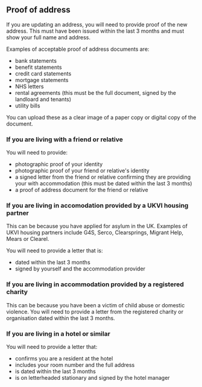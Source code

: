 <h2 class="govuk-heading-m">Proof of address</h2>
<p class="govuk-body">If you are updating an address, you will need to provide proof of the new address.
   This must have been issued within the last 3 months and must show your full name and address. </p>

<p class="govuk-body">Examples of acceptable proof of address documents are: </p>
<ul class="govuk-list govuk-list--bullet">
  <li>bank statements</li>
  <li>benefit statements</li>
  <li>credit card statements</li>
  <li>mortgage statements</li>
  <li>NHS letters</li>
  <li>rental agreements (this must be the full document, signed by the landloard and tenants)</li>
  <li>utility bills</li>
</ul>

<p class="govuk-body">You can upload these as a clear image of a paper copy or digital copy of the document. </p>

<h3 class="govuk-heading-s">If you are living with a friend or relative</h3>
<p class="govuk-body">You will need to provide: </p>
<ul class="govuk-list govuk-list--bullet">
  <li>photographic proof of your identity</li>
  <li>photographic proof of your friend or relative's identity</li>
  <li>a signed letter from the friend or relative confirming they are
     providing your with accommodation (this must be dated within the last 3 months)</li>
  <li>a proof of address document for the friend or relative</li>
</ul>

<h3 class="govuk-heading-s">If you are living in accomodation provided by a UKVI housing partner</h3>
<p class="govuk-body">This can be because you have applied for asylum in the UK. Examples of UKVI housing partners
  include G4S, Serco, Clearsprings, Migrant Help, Mears or Clearel.
</p>
<p class="govuk-body">You will need to provide a letter that is: </p>
<ul class="govuk-list govuk-list--bullet">
  <li>dated within the last 3 months</li>
  <li>signed by yourself and the accommodation provider</li>
</ul>

<h3 class="govuk-heading-s">If you are living in accommodation provided by a registered charity</h3>
<p class="govuk-body">This can be because you have been a victim of child abuse or domestic violence. 
  You will need to provide a letter from the registered charity or organisation dated within the last 3 months.
</p>

<h3 class="govuk-heading-s">If you are living in a hotel or similar</h3>
<p class="govuk-body">You will need to provide a letter that: </p>
<ul class="govuk-list govuk-list--bullet">
  <li>confirms you are a resident at the hotel</li>
  <li>includes your room number and the full address</li>
  <li>is dated within the last 3 months</li>
  <li>is on letterheaded stationary and signed by the hotel manager</li>
</ul>
